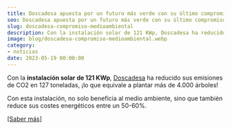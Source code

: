 ```yaml
---
title: Doscadesa apuesta por un futuro más verde con su último compromiso medioambiental
seo: Doscadesa apuesta por un futuro más verde con su último compromiso medioambiental - Ingeniería Solvent
slug: doscadesa-compromiso-medioambiental
description: Con la instalación solar de 121 KWp, Doscadesa ha reducido sus emisiones de CO2 en 127 toneladas, ¡lo que equivale a plantar más de 4.000 árboles!
image: blog/doscadesa-compromiso-medioambiental.webp
category:
- noticias
date: 2023-05-19 00:00:00
---
```

Con la **instalación solar de 121 KWp**, [Doscadesa](https://doscadesa.com/) ha reducido sus emisiones de CO2 en 127 toneladas, ¡lo que equivale a plantar más de 4.000 árboles!

Con esta instalación, no solo beneficia al medio ambiente, sino que también reduce sus costes energéticos entre un 50-60%.

[[Saber más]](https://murciaeconomia.com/art/91591/doscadesa-apuesta-por-un-futuro-mas-verde-con-su-ultimo-compromiso-medioambiental)
